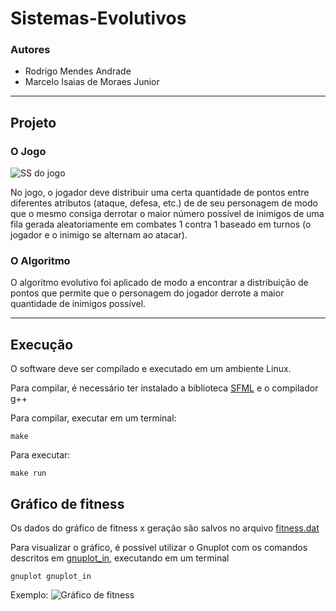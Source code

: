 # Sistemas-Evolutivos

### Autores
- Rodrigo Mendes Andrade
- Marcelo Isaias de Moraes Junior

***

## Projeto

### O Jogo

![SS do jogo](../master/graph.png "Screenshot do jogo")

No jogo, o jogador deve distribuir uma certa quantidade de pontos entre diferentes atributos (ataque, defesa, etc.) de
de seu personagem de modo que o mesmo consiga derrotar o maior número possível de inimigos de uma fila gerada aleatoriamente
em combates 1 contra 1 baseado em turnos (o jogador e o inimigo se alternam ao atacar).

### O Algoritmo

O algoritmo evolutivo foi aplicado de modo a encontrar a distribuição de pontos que permite que o personagem do jogador
derrote a maior quantidade de inimigos possível.

---

## Execução

O software deve ser compilado e executado em um ambiente Linux.

Para compilar, é necessário ter instalado a biblioteca [SFML](https://www.sfml-dev.org) e o compilador g++

Para compilar, executar em um terminal:

``` 
make 
```

Para executar:

``` 
make run 
```
## Gráfico de fitness

Os dados do gráfico de fitness x geração são salvos no arquivo [fitness.dat](../master/fitness.dat)

Para visualizar o gráfico, é possível utilizar o Gnuplot com os comandos descritos em [gnuplot_in](../master/gnuplot_in), executando em um terminal

```
gnuplot gnuplot_in
```

Exemplo:
![Gráfico de fitness](../master/graph.png "Gráfico de fitness")